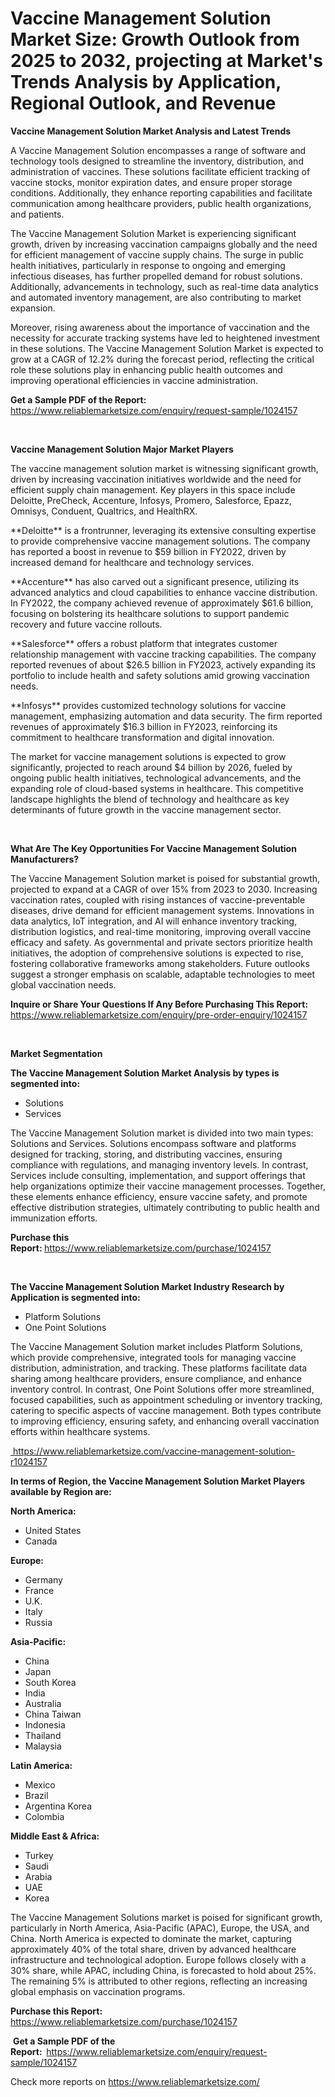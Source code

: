 <p><h1>Vaccine Management Solution Market Size: Growth Outlook from 2025 to 2032, projecting at Market's Trends Analysis by Application, Regional Outlook, and Revenue</h1></p><p><strong>Vaccine Management Solution Market Analysis and Latest Trends</strong></p>
<p><p>A Vaccine Management Solution encompasses a range of software and technology tools designed to streamline the inventory, distribution, and administration of vaccines. These solutions facilitate efficient tracking of vaccine stocks, monitor expiration dates, and ensure proper storage conditions. Additionally, they enhance reporting capabilities and facilitate communication among healthcare providers, public health organizations, and patients.</p><p>The Vaccine Management Solution Market is experiencing significant growth, driven by increasing vaccination campaigns globally and the need for efficient management of vaccine supply chains. The surge in public health initiatives, particularly in response to ongoing and emerging infectious diseases, has further propelled demand for robust solutions. Additionally, advancements in technology, such as real-time data analytics and automated inventory management, are also contributing to market expansion.</p><p>Moreover, rising awareness about the importance of vaccination and the necessity for accurate tracking systems have led to heightened investment in these solutions. The Vaccine Management Solution Market is expected to grow at a CAGR of 12.2% during the forecast period, reflecting the critical role these solutions play in enhancing public health outcomes and improving operational efficiencies in vaccine administration.</p></p>
<p><strong>Get a Sample PDF of the Report:&nbsp;</strong> <a href="https://www.reliablemarketsize.com/enquiry/request-sample/1024157?utm_campaign=3176&utm_medium=2&utm_source=Github&utm_content=ia&utm_term=07032025&utm_id=vaccine-management-solution">https://www.reliablemarketsize.com/enquiry/request-sample/1024157</a></p>
<p>&nbsp;</p>
<p><strong>Vaccine Management Solution Major Market Players</strong></p>
<p><p>The vaccine management solution market is witnessing significant growth, driven by increasing vaccination initiatives worldwide and the need for efficient supply chain management. Key players in this space include Deloitte, PreCheck, Accenture, Infosys, Promero, Salesforce, Epazz, Omnisys, Conduent, Qualtrics, and HealthRX.</p><p>**Deloitte** is a frontrunner, leveraging its extensive consulting expertise to provide comprehensive vaccine management solutions. The company has reported a boost in revenue to $59 billion in FY2022, driven by increased demand for healthcare and technology services.</p><p>**Accenture** has also carved out a significant presence, utilizing its advanced analytics and cloud capabilities to enhance vaccine distribution. In FY2022, the company achieved revenue of approximately $61.6 billion, focusing on bolstering its healthcare solutions to support pandemic recovery and future vaccine rollouts.</p><p>**Salesforce** offers a robust platform that integrates customer relationship management with vaccine tracking capabilities. The company reported revenues of about $26.5 billion in FY2023, actively expanding its portfolio to include health and safety solutions amid growing vaccination needs.</p><p>**Infosys** provides customized technology solutions for vaccine management, emphasizing automation and data security. The firm reported revenues of approximately $16.3 billion in FY2023, reinforcing its commitment to healthcare transformation and digital innovation.</p><p>The market for vaccine management solutions is expected to grow significantly, projected to reach around $4 billion by 2026, fueled by ongoing public health initiatives, technological advancements, and the expanding role of cloud-based systems in healthcare. This competitive landscape highlights the blend of technology and healthcare as key determinants of future growth in the vaccine management sector.</p></p>
<p>&nbsp;</p>
<p><strong>What Are The Key Opportunities For Vaccine Management Solution Manufacturers?</strong></p>
<p><p>The Vaccine Management Solution market is poised for substantial growth, projected to expand at a CAGR of over 15% from 2023 to 2030. Increasing vaccination rates, coupled with rising instances of vaccine-preventable diseases, drive demand for efficient management systems. Innovations in data analytics, IoT integration, and AI will enhance inventory tracking, distribution logistics, and real-time monitoring, improving overall vaccine efficacy and safety. As governmental and private sectors prioritize health initiatives, the adoption of comprehensive solutions is expected to rise, fostering collaborative frameworks among stakeholders. Future outlooks suggest a stronger emphasis on scalable, adaptable technologies to meet global vaccination needs.</p></p>
<p><strong>Inquire or Share Your Questions If Any Before Purchasing This Report:</strong> <a href="https://www.reliablemarketsize.com/enquiry/pre-order-enquiry/1024157?utm_campaign=3176&utm_medium=2&utm_source=Github&utm_content=ia&utm_term=07032025&utm_id=vaccine-management-solution">https://www.reliablemarketsize.com/enquiry/pre-order-enquiry/1024157</a></p>
<p>&nbsp;</p>
<p><strong>Market Segmentation</strong></p>
<p><strong>The Vaccine Management Solution Market Analysis by types is segmented into:</strong></p>
<p><ul><li>Solutions</li><li>Services</li></ul></p>
<p><p>The Vaccine Management Solution market is divided into two main types: Solutions and Services. Solutions encompass software and platforms designed for tracking, storing, and distributing vaccines, ensuring compliance with regulations, and managing inventory levels. In contrast, Services include consulting, implementation, and support offerings that help organizations optimize their vaccine management processes. Together, these elements enhance efficiency, ensure vaccine safety, and promote effective distribution strategies, ultimately contributing to public health and immunization efforts.</p></p>
<p><strong>Purchase this Report:&nbsp;</strong><a href="https://www.reliablemarketsize.com/purchase/1024157?utm_campaign=3176&utm_medium=2&utm_source=Github&utm_content=ia&utm_term=07032025&utm_id=vaccine-management-solution">https://www.reliablemarketsize.com/purchase/1024157</a></p>
<p>&nbsp;</p>
<p><strong>The Vaccine Management Solution Market Industry Research by Application is segmented into:</strong></p>
<p><ul><li>Platform Solutions</li><li>One Point Solutions</li></ul></p>
<p><p>The Vaccine Management Solution market includes Platform Solutions, which provide comprehensive, integrated tools for managing vaccine distribution, administration, and tracking. These platforms facilitate data sharing among healthcare providers, ensure compliance, and enhance inventory control. In contrast, One Point Solutions offer more streamlined, focused capabilities, such as appointment scheduling or inventory tracking, catering to specific aspects of vaccine management. Both types contribute to improving efficiency, ensuring safety, and enhancing overall vaccination efforts within healthcare systems.</p></p>
<p><a href="https://www.reliablemarketsize.com/vaccine-management-solution-r1024157?utm_campaign=3176&utm_medium=2&utm_source=Github&utm_content=ia&utm_term=07032025&utm_id=vaccine-management-solution">&nbsp;https://www.reliablemarketsize.com/vaccine-management-solution-r1024157</a></p>
<p><strong>In terms of Region, the Vaccine Management Solution Market Players available by Region are:</strong></p>
<p>
    <p> <strong> North America: </strong>
        <ul>
            <li>United States</li>
            <li>Canada</li>
        </ul>
        </p> 
    <p> <strong> Europe: </strong>
        <ul>
            <li>Germany</li>
            <li>France</li>
            <li>U.K.</li>
            <li>Italy</li>
            <li>Russia</li>
        </ul>
        </p> 
    <p> <strong> Asia-Pacific: </strong>
        <ul>
            <li>China</li>
            <li>Japan</li>
            <li>South Korea</li>
            <li>India</li>
            <li>Australia</li>
            <li>China Taiwan</li>
            <li>Indonesia</li>
            <li>Thailand</li>
            <li>Malaysia</li>
        </ul>
        </p> 
    <p> <strong> Latin America: </strong>
        <ul>
            <li>Mexico</li>
            <li>Brazil</li>
            <li>Argentina Korea</li>
            <li>Colombia</li>
        </ul>
        </p> 
    <p> <strong> Middle East & Africa: </strong>
        <ul>
            <li>Turkey</li>
            <li>Saudi</li>
            <li>Arabia</li>
            <li>UAE</li>
            <li>Korea</li>
        </ul>
    </p>
    </p>
<p><p>The Vaccine Management Solutions market is poised for significant growth, particularly in North America, Asia-Pacific (APAC), Europe, the USA, and China. North America is expected to dominate the market, capturing approximately 40% of the total share, driven by advanced healthcare infrastructure and technological adoption. Europe follows closely with a 30% share, while APAC, including China, is forecasted to hold about 25%. The remaining 5% is attributed to other regions, reflecting an increasing global emphasis on vaccination programs.</p></p>
<p><strong>Purchase this Report: </strong><a href="https://www.reliablemarketsize.com/purchase/1024157?utm_campaign=3176&utm_medium=2&utm_source=Github&utm_content=ia&utm_term=07032025&utm_id=vaccine-management-solution">https://www.reliablemarketsize.com/purchase/1024157</a></p>
<p>&nbsp;<strong>Get a Sample PDF of the Report:&nbsp;&nbsp;</strong><a href="https://www.reliablemarketsize.com/enquiry/request-sample/1024157?utm_campaign=3176&utm_medium=2&utm_source=Github&utm_content=ia&utm_term=07032025&utm_id=vaccine-management-solution">https://www.reliablemarketsize.com/enquiry/request-sample/1024157</a></p>
<p><strong></strong></p>
<p>Check more reports on <a href="https://www.reliablemarketsize.com/?utm_campaign=3176&utm_medium=2&utm_source=Github&utm_content=ia&utm_term=07032025&utm_id=vaccine-management-solution">https://www.reliablemarketsize.com/</a></p>